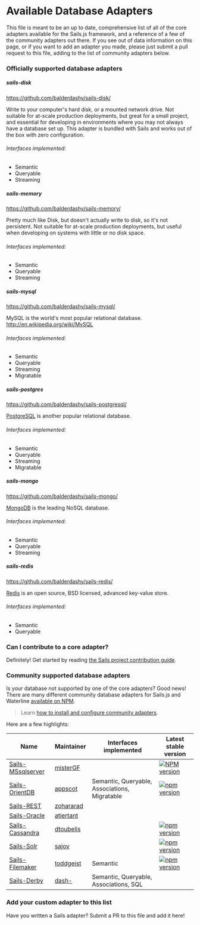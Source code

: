 # Available Database Adapters

This file is meant to be an up to date, comprehensive list of all of the core adapters available for the Sails.js framework, and a reference of a few of the community adapters out there.  If you see out of data information on this page, or if you want to add an adapter you made, please just submit a pull request to this file, adding to the list of community adapters below.


### Officially supported database adapters

##### sails-disk

https://github.com/balderdashy/sails-disk/

Write to your computer's hard disk, or a mounted network drive.  Not suitable for at-scale production deployments, but great for a small project, and essential for developing in environments where you may not always have a database set up. This adapter is bundled with Sails and works out of the box with zero configuration.

###### Interfaces implemented:
+ Semantic
+ Queryable
+ Streaming


##### sails-memory

https://github.com/balderdashy/sails-memory/

Pretty much like Disk, but doesn't actually write to disk, so it's not persistent.  Not suitable for at-scale production deployments, but useful when developing on systems with little or no disk space.

###### Interfaces implemented:
+ Semantic
+ Queryable
+ Streaming


##### sails-mysql

https://github.com/balderdashy/sails-mysql/

MySQL is the world's most popular relational database.
http://en.wikipedia.org/wiki/MySQL

###### Interfaces implemented:
+ Semantic
+ Queryable
+ Streaming
+ Migratable


##### sails-postgres

https://github.com/balderdashy/sails-postgresql/

[PostgreSQL](http://en.wikipedia.org/wiki/PostgreSQL) is another popular relational database.

###### Interfaces implemented:
+ Semantic
+ Queryable
+ Streaming
+ Migratable


##### sails-mongo

https://github.com/balderdashy/sails-mongo/


[MongoDB](http://en.wikipedia.org/wiki/MongoDB) is the leading NoSQL database.

###### Interfaces implemented:
+ Semantic
+ Queryable
+ Streaming

##### sails-redis

https://github.com/balderdashy/sails-redis/

[Redis](http://redis.io/) is an open source, BSD licensed, advanced key-value store.

###### Interfaces implemented:
+ Semantic
+ Queryable




### Can I contribute to a core adapter?

Definitely!  Get started by reading [the Sails project contribution guide](http://sailsjs.com/contributing).




### Community supported database adapters

Is your database not supported by one of the core adapters?  Good news!  There are many different community database adapters for Sails.js and Waterline [available on NPM](https://www.npmjs.com/search?q=sails+adapter).

> Learn [how to install and configure community adapters](http://sailsjs.com/docs/concepts/extending-sails/adapters).

Here are a few highlights:

| Name | Maintainer | Interfaces implemented | Latest stable version |
|------|------------|------------------------|-----------------------|
| [Sails-MSsqlserver](https://github.com/misterGF/sails-mssqlserver) | [misterGF](https://github.com/misterGF)|  | [![NPM version](https://img.shields.io/npm/v/sails-sqlserver.svg?style=flat-square)](https://npmjs.org/package/sails-sqlserver) |
| [Sails-OrientDB](https://github.com/appscot/sails-orientdb) | [appscot](https://github.com/appscot) | Semantic, Queryable, Associations, Migratable | [![npm version](https://badge.fury.io/js/sails-orientdb.svg)](http://badge.fury.io/js/sails-orientdb) |
| [Sails-REST](https://github.com/zohararad/sails-rest) | [zohararad](https://github.com/zohararad) | | |
| [Sails-Oracle](https://github.com/atiertant/sails-oracle) | [atiertant](https://github.com/atiertant) | | |
| [Sails-Cassandra](https://github.com/dtoubelis/sails-cassandra) | [dtoubelis](https://github.com/dtoubelis) | | [![npm version](https://badge.fury.io/js/sails-cassandra.svg)](http://badge.fury.io/js/sails-cassandra) |
| [Sails-Solr](https://github.com/sajov/sails-solr) | [sajov](https://github.com/sajov) | | [![npm version](https://badge.fury.io/js/sails-solr.svg)](http://badge.fury.io/js/sails-solr) |
| [Sails-Filemaker](https://github.com/geistinteractive/sails-filemaker) | [toddgeist](https://github.com/toddgeist) | Semantic | [![npm version](https://badge.fury.io/js/sails-filemaker.svg)](http://badge.fury.io/js/sails-filemaker) |
| [Sails-Derby](https://github.com/dash-/node-sails-derby) | [dash-](https://github.com/dash-) | Semantic, Queryable, Associations, SQL | |

### Add your custom adapter to this list

Have you written a Sails adapter? Submit a PR to this file and add it here!


<docmeta name="displayName" value="Available Adapters">
